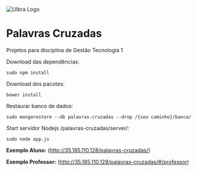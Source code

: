 
![Ulbra Logo](http://ulbra-to.br/cursos/Ciencia-da-Computacao/banner.jpg)


# Palavras Cruzadas #


Projetos para disciplina de Gestão Tecnologia 1

Download das dependências:

    sudo npm install
    

Download dos pacotes:

    bower install
 

Restaurar banco de dados:

    sudo mongorestore --db palavras-cruzadas --drop /{seu caminho}/banco/

Start servidor Nodejs /palavras-cruzadas/server/:

    sudo node app.js
    
**Exemplo Aluno:** (http://35.185.110.128/palavras-cruzadas/)


**Exemplo Professor:** (http://35.185.110.128/palavras-cruzadas/#/professor)
    


